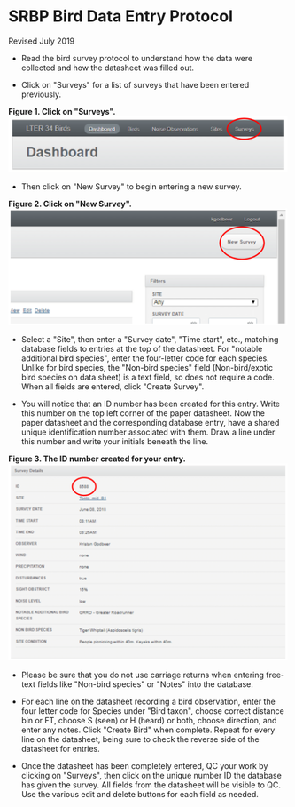 # **SRBP Bird Data Entry Protocol**

Revised July 2019


* Read the bird survey protocol to understand how the data were collected and how the datasheet was filled out.

* Click on "Surveys" for a list of surveys that have been entered previously.

**Figure 1.  Click on "Surveys".**
![alt text](Images/SRBP_BirdDataEntry_Fig1.PNG "Figure 1")

* Then click on "New Survey" to begin entering a new survey.

**Figure 2.  Click on "New Survey".**
![alt text](Images/SRBP_BirdDataEntry_Fig2.PNG "Figure 2")

* Select a "Site", then enter a "Survey date", "Time start", etc., matching database fields to entries at the top of the datasheet. For "notable additional bird species", enter the four-letter code for each species. Unlike for bird species, the "Non-bird species" field (Non-bird/exotic bird species on data sheet) is a text field, so does not require a code. When all fields are entered, click "Create Survey".

* You will notice that an ID number has been created for this entry. Write this number on the top left corner of the paper datasheet. Now the paper datasheet and the corresponding database entry, have a shared unique identification number associated with them. Draw a line under this number and write your initials beneath the line.

**Figure 3.  The ID number created for your entry.**
![alt text](Images/SRBP_BirdDataEntry_Fig3.PNG "Figure 3")

* Please be sure that you do not use carriage returns when entering free-text fields like "Non-bird species" or "Notes" into the database.

* For each line on the datasheet recording a bird observation, enter the four letter code for Species under "Bird taxon", choose correct distance bin or FT, choose S (seen) or H (heard) or both, choose direction, and enter any notes. Click "Create Bird" when complete. Repeat for every line on the datasheet, being sure to check the reverse side of the datasheet for entries.


* Once the datasheet has been completely entered, QC your work by clicking on "Surveys", then click on the unique number ID the database has given the survey. All fields from the datasheet will be visible to QC. Use the various edit and delete buttons for each field as needed.
